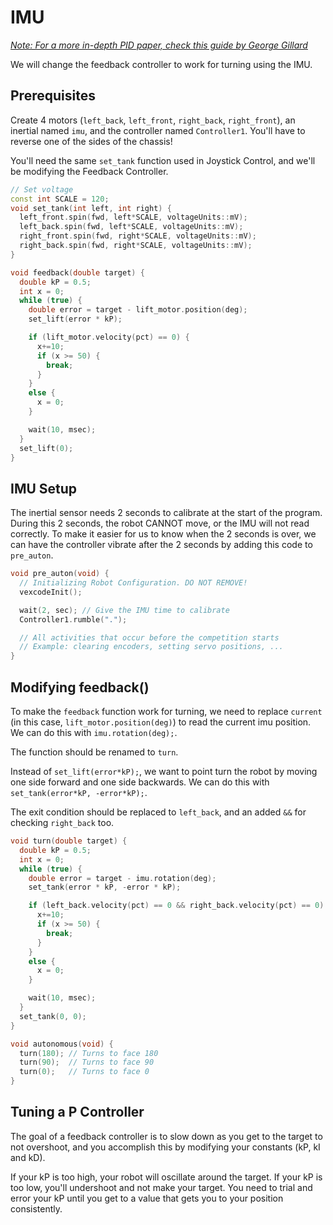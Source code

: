 # IMU

[*Note: For a more in-depth PID paper, check this guide by George Gillard*](http://georgegillard.com/documents/2-introduction-to-pid-controllers)

We will change the feedback controller to work for turning using the IMU. 

## Prerequisites
Create 4 motors (`left_back`, `left_front`, `right_back`, `right_front`), an inertial named `imu`, and the controller named `Controller1`.  You'll have to reverse one of the sides of the chassis!  


You'll need the same `set_tank` function used in Joystick Control, and we'll be modifying the Feedback Controller. 
```cpp
// Set voltage
const int SCALE = 120;
void set_tank(int left, int right) {
  left_front.spin(fwd, left*SCALE, voltageUnits::mV);
  left_back.spin(fwd, left*SCALE, voltageUnits::mV);
  right_front.spin(fwd, right*SCALE, voltageUnits::mV);
  right_back.spin(fwd, right*SCALE, voltageUnits::mV);
}

void feedback(double target) {
  double kP = 0.5;
  int x = 0;
  while (true) {
    double error = target - lift_motor.position(deg);
    set_lift(error * kP);

    if (lift_motor.velocity(pct) == 0) {
      x+=10;
      if (x >= 50) {
        break;
      }
    } 
    else {
      x = 0;
    }

    wait(10, msec);
  }
  set_lift(0);
}
```

## IMU Setup
The inertial sensor needs 2 seconds to calibrate at the start of the program.  During this 2 seconds, the robot CANNOT move, or the IMU will not read correctly.  To make it easier for us to know when the 2 seconds is over, we can have the controller vibrate after the 2 seconds by adding this code to `pre_auton`.
```cpp
void pre_auton(void) {
  // Initializing Robot Configuration. DO NOT REMOVE!
  vexcodeInit();

  wait(2, sec); // Give the IMU time to calibrate
  Controller1.rumble(".");

  // All activities that occur before the competition starts
  // Example: clearing encoders, setting servo positions, ...
}
```

## Modifying feedback()
To make the `feedback` function work for turning, we need to replace `current` (in this case, `lift_motor.position(deg)`) to read the current imu position.  We can do this with `imu.rotation(deg);`.  

The function should be renamed to `turn`.  

Instead of `set_lift(error*kP);`, we want to point turn the robot by moving one side forward and one side backwards.  We can do this with `set_tank(error*kP, -error*kP);`.  

The exit condition should be replaced to `left_back`, and an added `&&` for checking `right_back` too.  
```cpp
void turn(double target) {
  double kP = 0.5;
  int x = 0;
  while (true) {
    double error = target - imu.rotation(deg);
    set_tank(error * kP, -error * kP);

    if (left_back.velocity(pct) == 0 && right_back.velocity(pct) == 0) {
      x+=10;
      if (x >= 50) {
        break;
      }
    } 
    else {
      x = 0;
    }

    wait(10, msec);
  }
  set_tank(0, 0);
}

void autonomous(void) {
  turn(180); // Turns to face 180
  turn(90);  // Turns to face 90
  turn(0);   // Turns to face 0
}
```

## Tuning a P Controller
The goal of a feedback controller is to slow down as you get to the target to not overshoot, and you accomplish this by modifying your constants (kP, kI and kD).  

If your kP is too high, your robot will oscillate around the target.  If your kP is too low, you'll undershoot and not make your target.  You need to trial and error your kP until you get to a value that gets you to your position consistently. 